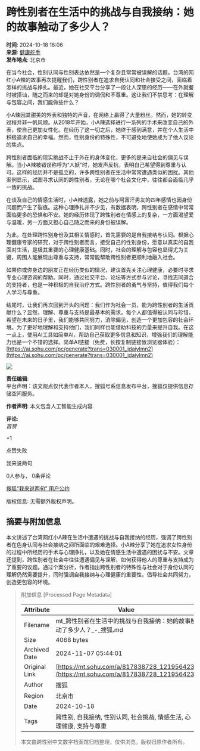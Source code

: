 # 跨性别者在生活中的挑战与自我接纳：她的故事触动了多少人？

**时间**: 2024-10-18 16:06  
**来源**: [健康舵手](https://www.sohu.com/a/m.sohu.com?spm=smpc.content-abroad.content.1.1730958041512vktHVQM)  
**发布地点**: 北京市  

在当今社会，性别认同与性别表达依然是一个复杂且常常被误解的话题。台湾的网红小A辣的故事再次提醒我们，跨性别者在追求自我认同和社会接受之间，面临着怎样的挑战与挣扎。最近，她在社交平台分享了一段让人深思的经历——在外就餐时被搭讪，随之而来的却是对她身份的调侃和不尊重。这让我们不禁思考：在理解与包容之间，我们能做些什么？

小A辣因其甜美的外表和独特的声音，在网络上赢得了大量粉丝。然而，她的转变过程并非一帆风顺。从2018年开始，小A辣选择进行一系列的手术来改变自己的外表，使自己更加女性化。在经历了这一切之后，她终于感到满意，并在个人生活中积极追求自己的幸福。然而，性别身份的特殊性，不可避免地使她成为了他人议论的焦点。

跨性别者面临的现实挑战不止于外在的身体变化，更多的是来自社会的偏见与误解。当小A辣被错误称呼为“人妖”时，她发声反抗，表明自己希望得到尊重与认可。这样的经历并不是孤立的，许多跨性别者在生活中常常遭遇类似的困扰。其他案例显示，试图寻求认同的跨性别者，无论在哪个社会文化中，往往都会面临几乎一致的挑战。

在谈及自己的情感生活时，小A辣透露，她之前与阿富汗男友的四年感情也因身份问题而产生了裂痕。这种心理挣扎并不少见，有数据表明，跨性别者在感情中常常面临更多的恐惧和不安。她的经历体现了跨性别者在情感上的复杂，一方面渴望爱与温暖，另一方面又担心自己随之而来的身份被误解。

为此，在处理跨性别身份及其相关情感时，首先需要的是自我接纳与认同。根据心理健康专家的研究，对于跨性别者而言，接受自己的性别身份，愿意以真实的自我面对生活，是极其重要的心理健康基础。同时，社会的理解与包容也显得尤为关键，周围人能展现出尊重与支持，常常能帮助跨性别者更顺利地融入社会。

如果你或你身边的朋友正在经历类似的情况，建议首先关注心理健康，必要时寻求专业心理咨询的帮助。同时，通过社交平台、论坛等方式参与讨论，寻找志同道合的支持者，也是一种积极的自我治疗方式。跨性别者的勇气与坚持，值得我们每个人学习与尊重。

结尾时，让我们再次回到开头的问题：我们作为社会一员，能为跨性别者的生活贡献什么？显然，理解、尊重与支持是最基本的需求。每个人都值得被认同与珍惜，希望在未来的日子里，我们能够共同努力，消除偏见，创造一个更加包容的社会环境。为了更好地理解和支持他们，我们同样也能借助科技的力量来提升自我。在这一点上，使用AI工具如简单AI，帮助自己获取更多信息和知识，增强我们的理解能力也是一个不错的选择。简单AI链接（免费，长按复制链接致浏览器体验）：[https://ai.sohu.com/pc/generate?trans=030001_jdaiylmn2](https://ai.sohu.com/pc/generate?trans=030001_jdaiylmn2)

![](//q1.itc.cn/q_70/images03/20241018/4e76fa191c0843e39e4d460f4167e779.gif)

**责任编辑**:  
平台声明：该文观点仅代表作者本人，搜狐号系信息发布平台，搜狐仅提供信息存储空间服务。  

**作者声明**: 本文包含人工智能生成内容  

**评论**:  
_首赞_  

+1  

点赞失败  

我来说两句

0人参与， 0条评论  

[搜狐“我来说两句” 用户公约](http://zt.pinglun.sohu.com/s2014/sljyhgy/index.shtml)  

版权信息: 无需额外版权声明。

## 摘要与附加信息

<!-- tcd_abstract -->
本文讲述了台湾网红小A辣在生活中遭遇的挑战与自我接纳的经历，强调了跨性别者在色身认同与社会接纳之间所面临的艰难选择。小A辣分享了她在追求女性身份的过程中所经历的手术与心理挣扎，以及她在情感生活中遭遇的困扰与不安。文章还提到，跨性别者在社会中往往遭遇偏见与误解，如何获得他人的尊重与支持成为了重要的议题。通过个案分析，作者指出跨性别者的特殊性与社会对于身份认同的理解仍然需要提升，同时强调自我接纳与心理健康的重要性，倡导社会共同努力，创造更包容的环境。
<!-- tcd_abstract_end -->

> 附加信息 [Processed Page Metadata]
>
> | Attribute       | Value                                  |
> |-----------------|----------------------------------------|
> | Filename        | mt_跨性别者在生活中的挑战与自我接纳：她的故事触动了多少人？_-_搜狐.md                             |
> | Size            | 4068 bytes                           |
> | Archived Date   | 2024-11-07 05:44:01                             |
> | Original Link   | [https://mt.sohu.com/a/817838728_121956423](https://mt.sohu.com/a/817838728_121956423)                       |
> | Author          | 搜狐                               |
> | Region          | 北京市                               |
> | Date            | 2024-10-18                                 |
> | Tags            | 跨性别, 自我接纳, 性别认同, 社会挑战, 情感生活, 心理健康, 支持与尊重                                 |
>
> 本文由跨性别中文数字档案馆归档整理，仅供浏览。版权归原作者所有。
>